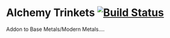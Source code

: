 # Alchemy Trinkets [![Build Status](https://travis-ci.org/RacerDelux/MagicalPotionsAndBrews.svg?branch=master)](https://travis-ci.org/RacerDelux/MagicalPotionsAndBrews)
Addon to Base Metals/Modern Metals....